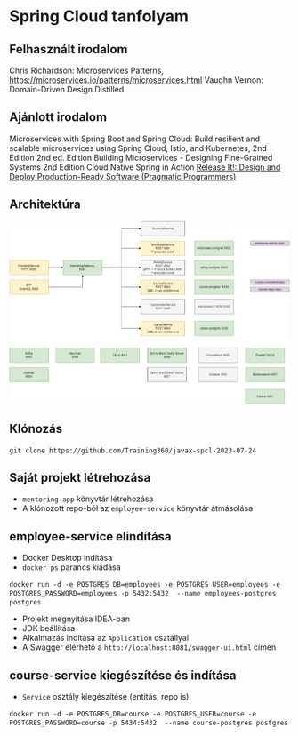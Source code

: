 # Spring Cloud tanfolyam

## Felhasznált irodalom

Chris Richardson: Microservices Patterns, https://microservices.io/patterns/microservices.html
Vaughn Vernon: Domain-Driven Design Distilled

## Ajánlott irodalom

Microservices with Spring Boot and Spring Cloud: Build resilient and scalable microservices using Spring Cloud, Istio, and Kubernetes, 2nd Edition 2nd ed. Edition
Building Microservices - Designing Fine-Grained Systems 2nd Edition
Cloud Native Spring in Action
[Release It!: Design and Deploy Production-Ready Software (Pragmatic Programmers)](https://www.amazon.com/Release-Design-Deploy-Production-Ready-Software/dp/1680502395/ref=sr_1_15?keywords=continuous+delivery&qid=1677850778&s=books&sprefix=conti%2Cstripbooks-intl-ship%2C181&sr=1-15)

## Architektúra

![Architektúra](architektura-abra.png)

## Klónozás

```shell
git clone https://github.com/Training360/javax-spcl-2023-07-24
```

## Saját projekt létrehozása

* `mentoring-app` könyvtár létrehozása
* A klónozott repo-ból az `employee-service` könyvtár átmásolása

## employee-service elindítása

* Docker Desktop indítása
* `docker ps` parancs kiadása

```shell
docker run -d -e POSTGRES_DB=employees -e POSTGRES_USER=employees -e POSTGRES_PASSWORD=employees -p 5432:5432  --name employees-postgres postgres
```

* Projekt megnyitása IDEA-ban
* JDK beállítása
* Alkalmazás indítása az `Application` osztállyal
* A Swagger elérhető a `http://localhost:8081/swagger-ui.html` címen

## course-service kiegészítése és indítása

* `Service` osztály kiegészítése (entitás, repo is)

```shell
docker run -d -e POSTGRES_DB=course -e POSTGRES_USER=course -e POSTGRES_PASSWORD=course -p 5434:5432  --name course-postgres postgres
```

